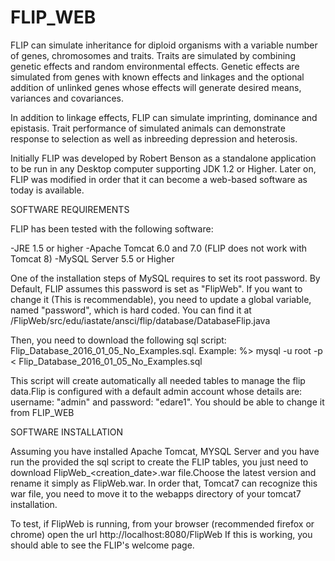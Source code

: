 # FLIP_WEB
FLIP can simulate inheritance for diploid organisms with a variable
number of genes, chromosomes and traits. Traits are simulated by combining
genetic effects and random environmental effects. Genetic effects are simulated
from genes with known effects and linkages and the optional addition of unlinked
genes whose effects will generate desired means, variances and covariances. 

In addition to linkage effects, FLIP can simulate imprinting, dominance and epistasis. 
Trait performance of simulated animals can demonstrate response to selection as well
as inbreeding depression and heterosis.

Initially FLIP was developed by Robert Benson as a standalone application to be run in any
Desktop computer supporting JDK 1.2 or Higher. Later on, FLIP was modified in order that it 
can become a web-based software as today is available. 

SOFTWARE REQUIREMENTS

FLIP has been tested with the following software:

-JRE 1.5 or higher
-Apache Tomcat 6.0 and 7.0 (FLIP does not work with Tomcat 8)
-MySQL Server 5.5 or Higher

One of the installation steps of MySQL requires to set its root password. By Default, FLIP assumes this password is set as "FlipWeb".
If you want to change it (This is recommendable), you need to update a global variable, named "password", which is hard 
coded. You can find it at /FlipWeb/src/edu/iastate/ansci/flip/database/DatabaseFlip.java

Then, you need to download the following sql script: Flip_Database_2016_01_05_No_Examples.sql.
Example: %> mysql -u root -p < Flip_Database_2016_01_05_No_Examples.sql

This script will create automatically all needed tables to manage the flip data.Flip is configured  with a default admin account whose details are: username: "admin" and password: "edare1". You should be able to change it from FLIP_WEB

SOFTWARE INSTALLATION

Assuming you have installed Apache Tomcat, MYSQL Server and you have run the provided the sql script to create the FLIP tables, you just need to download FlipWeb_<creation_date>.war file.Choose the latest version and rename it simply as FlipWeb.war. In order that, Tomcat7 can recognize this war file, you need to move it to the webapps directory of your tomcat7 installation.

To test, if FlipWeb is running, from your browser (recommended firefox or chrome) open the url http://localhost:8080/FlipWeb
If this is working, you should able to see the FLIP's welcome page.




